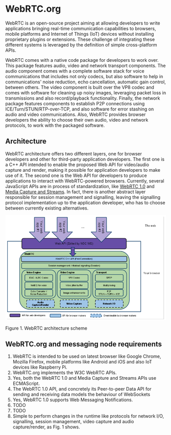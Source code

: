 
# WebRTC.org

WebRTC is an open-source project aiming at allowing developers to write applications bringing real-time communication capabilities to browsers, mobile platforms and Internet of Things (IoT) devices without installing proprietary plugins or extensions. These challenge of integrating these different systems is leveraged by the definition of simple cross-platform APIs.

WebRTC comes with a native code package for developers to work over. This package features audio, video and network transport components. The audio component comes with a complete software stack for voice communications that includes not only codecs, but also software to help in communications' noise reduction, echo cancellation, automatic gain control, between others. The video component is built over the VP8 codec and comes with software for cleaning up noisy images, leveraging packet loss in transmissions and also record/playback functionality. Finally, the network package features components to establish P2P connections using ICE/Turn/STUN/RTP-over-TCP, and also software for error stashing on audio and video communications. Also, WebRTC provides browser developers the ability to choose their own audio, video and network protocols, to work with the packaged software.

## Architecture

WebRTC architecture offers two different layers, one for browser developers and other for third-party application developers. The first one is a C++ API intended to enable the proposed Web API for video/audio capture and render, making it possible for application developers to make use of it. The second one is the Web API for developers to produce applications to interact with WebRTC-powered browsers. Currently, several JavaScript APIs are in process of standardization, like [WebRTC 1.0](http://w3c.github.io/webrtc-pc/) and [Media Capture and Streams](http://w3c.github.io/mediacapture-main/).
In fact, there is another abstract layer responsible for session management and signalling, leaving the signalling protocol implementation up to the application developer, who has to choose between currently existing alternatives.

![image](webrtc-org-arch.png)

Figure 1. WebRTC architecture scheme

## WebRTC.org and messaging node requirements

1. WebRTC is intended to be used on latest browser like Google Chrome, Mozilla Firefox, mobile platforms like Android and iOS and also IoT devices like Raspberry Pi.
2. WebRTC.org implements the W3C WebRTC APIs.
3. Yes, both the WebRTC 1.0 and Media Capture and Streams APIs use ECMAScript.
4. The WebRTC 1.0 API, and concretely its Peer-to-peer Data API for sending and receiving data models the behaviour of WebSockets
5. Yes, WebRTC 1.0 supports Web Messaging Notifications.
6. TODO
7. TODO
8. Simple to perform changes in the runtime like protocols for network I/O, signalling, session management, video capture and audio capture/render, as Fig. 1 shows.


